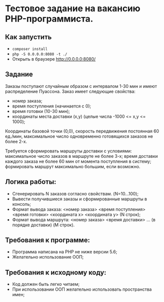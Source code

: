 # Тестовое задание на вакансию PHP-программиста.

## Как запустить
* `composer install`
* `php -S 0.0.0.0:8080 -t ./`
* Открыть в браузере http://0.0.0.0:8080/

## Задание

Заказы поступают случайным образом с интервалом 1-30 мин и имеют распределение Пуассона. Заказ имеет следующие свойства:

* номер заказа;
* время поступления (начинается с 0);
* время готовки (10-30 мин);
* координаты места доставки (x,y) (целые числа -1000 <= x,y <= 1000);

Координаты базовой точки (0,0), скорость передвижения постоянная 60 ед./мин, максимальное число одновременно готовящихся заказов не более 2-х.

Требуется сформировать маршруты доставки с условиями:
максимальное число заказов в маршруте не более 3-х;
время доставки каждого заказа не более 60 мин от момента поступления в систему;
формировать маршрут максимально большим, если возможно.

## Логика работы:
* Сгенерировать N заказов согласно свойствам. (N=10...100);
* Вывести получившиеся заказы и сформированные маршруты в консоль;
* Формат вывода заказа: <номер заказа> <время поступления> <время готовки> <координата x> <координата y> (N строк);
* Формат вывода маршрута: <номер заказа> <время доставки> … (в порядке доставки) (M строк).

## Требования к программе:
* Программа написана на PHP не ниже версии 5.6;
* Желательно использование ООП;

## Требования к исходному коду:
* Код должен быть легко читаем;
* При использовании ООП желательно использовать пространства имен;
